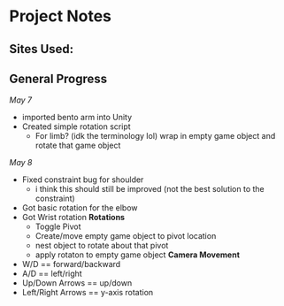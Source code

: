# Project Notes 

## Sites Used:

## General Progress
*May 7* 
- imported bento arm into Unity 
- Created simple rotation script
    - For limb? (idk the terminology lol) wrap in empty game object and rotate that game object 

*May 8* 
- Fixed constraint bug for shoulder 
    - i think this should still be improved (not the best solution to the constraint)
- Got basic rotation for the elbow 
- Got Wrist rotation
**Rotations** 
    - Toggle Pivot 
    - Create/move empty game object to pivot location
    - nest object to rotate about that pivot 
    - apply rotaton to empty game object 
**Camera Movement**
- W/D == forward/backward
- A/D == left/right
- Up/Down Arrows == up/down
- Left/Right Arrows == y-axis rotation 